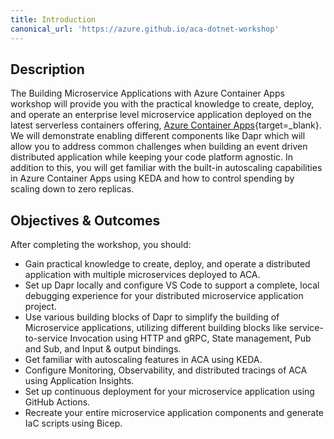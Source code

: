 ```yaml
---
title: Introduction
canonical_url: 'https://azure.github.io/aca-dotnet-workshop'
---
```


## Description

The Building Microservice Applications with Azure Container Apps workshop will provide you with the practical knowledge to create, deploy, and operate an enterprise level microservice application deployed on the latest serverless containers offering, [Azure Container Apps](https://learn.microsoft.com/azure/container-apps/overview){target=_blank}. We will demonstrate enabling different components like Dapr which will allow you to address common challenges when building an event driven distributed application while keeping your code platform agnostic. In addition to this, you will get familiar with the built-in autoscaling capabilities in Azure Container Apps using KEDA and how to control spending by scaling down to zero replicas.

## Objectives & Outcomes

After completing the workshop, you should:

- Gain practical knowledge to create, deploy, and operate a distributed application with multiple microservices deployed to ACA.
- Set up Dapr locally and configure VS Code to support a complete, local debugging experience for your distributed microservice application project.
- Use various building blocks of Dapr to simplify the building of Microservice applications, utilizing different building blocks like service-to-service Invocation using HTTP and gRPC, State management, Pub and Sub, and Input & output bindings.
- Get familiar with autoscaling features in ACA using KEDA.
- Configure Monitoring, Observability, and distributed tracings of ACA using Application Insights.
- Set up continuous deployment for your microservice application using GitHub Actions.
- Recreate your entire microservice application components and generate IaC scripts using Bicep.

